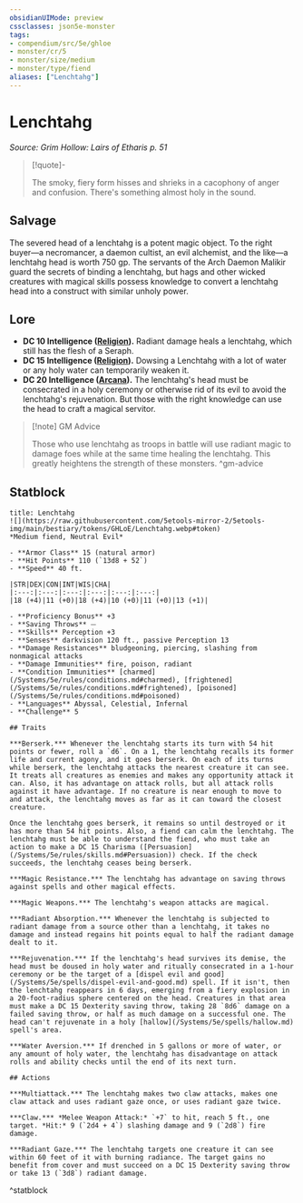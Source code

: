 ```yaml
---
obsidianUIMode: preview
cssclasses: json5e-monster
tags:
- compendium/src/5e/ghloe
- monster/cr/5
- monster/size/medium
- monster/type/fiend
aliases: ["Lenchtahg"]
---
```

# Lenchtahg
*Source: Grim Hollow: Lairs of Etharis p. 51*  

> [!quote]-  
> 
> The smoky, fiery form hisses and shrieks in a cacophony of anger and confusion. There's something almost holy in the sound.

## Salvage

The severed head of a lenchtahg is a potent magic object. To the right buyer—a necromancer, a daemon cultist, an evil alchemist, and the like—a lenchtahg head is worth 750 gp. The servants of the Arch Daemon Malikir guard the secrets of binding a lenchtahg, but hags and other wicked creatures with magical skills possess knowledge to convert a lenchtahg head into a construct with similar unholy power.

## Lore

- **DC 10 Intelligence ([Religion](/Systems/5e/rules/skills.md#Religion)).** Radiant damage heals a lenchtahg, which still has the flesh of a Seraph.  
- **DC 15 Intelligence ([Religion](/Systems/5e/rules/skills.md#Religion)).** Dowsing a Lenchtahg with a lot of water or any holy water can temporarily weaken it.  
- **DC 20 Intelligence ([Arcana](/Systems/5e/rules/skills.md#Arcana)).** The lenchtahg's head must be consecrated in a holy ceremony or otherwise rid of its evil to avoid the lenchtahg's rejuvenation. But those with the right knowledge can use the head to craft a magical servitor.  

> [!note] GM Advice
> 
> Those who use lenchtahg as troops in battle will use radiant magic to damage foes while at the same time healing the lenchtahg. This greatly heightens the strength of these monsters.
^gm-advice

## Statblock

```ad-statblock
title: Lenchtahg
![](https://raw.githubusercontent.com/5etools-mirror-2/5etools-img/main/bestiary/tokens/GHLoE/Lenchtahg.webp#token)
*Medium fiend, Neutral Evil*

- **Armor Class** 15 (natural armor)
- **Hit Points** 110 (`13d8 + 52`)
- **Speed** 40 ft.

|STR|DEX|CON|INT|WIS|CHA|
|:---:|:---:|:---:|:---:|:---:|:---:|
|18 (+4)|11 (+0)|18 (+4)|10 (+0)|11 (+0)|13 (+1)|

- **Proficiency Bonus** +3
- **Saving Throws** ⏤
- **Skills** Perception +3
- **Senses** darkvision 120 ft., passive Perception 13
- **Damage Resistances** bludgeoning, piercing, slashing from nonmagical attacks
- **Damage Immunities** fire, poison, radiant
- **Condition Immunities** [charmed](/Systems/5e/rules/conditions.md#charmed), [frightened](/Systems/5e/rules/conditions.md#frightened), [poisoned](/Systems/5e/rules/conditions.md#poisoned)
- **Languages** Abyssal, Celestial, Infernal
- **Challenge** 5

## Traits

***Berserk.*** Whenever the lenchtahg starts its turn with 54 hit points or fewer, roll a `d6`. On a 1, the lenchtahg recalls its former life and current agony, and it goes berserk. On each of its turns while berserk, the lenchtahg attacks the nearest creature it can see. It treats all creatures as enemies and makes any opportunity attack it can. Also, it has advantage on attack rolls, but all attack rolls against it have advantage. If no creature is near enough to move to and attack, the lenchtahg moves as far as it can toward the closest creature.

Once the lenchtahg goes berserk, it remains so until destroyed or it has more than 54 hit points. Also, a fiend can calm the lenchtahg. The lenchtahg must be able to understand the fiend, who must take an action to make a DC 15 Charisma ([Persuasion](/Systems/5e/rules/skills.md#Persuasion)) check. If the check succeeds, the lenchtahg ceases being berserk.

***Magic Resistance.*** The lenchtahg has advantage on saving throws against spells and other magical effects.

***Magic Weapons.*** The lenchtahg's weapon attacks are magical.

***Radiant Absorption.*** Whenever the lenchtahg is subjected to radiant damage from a source other than a lenchtahg, it takes no damage and instead regains hit points equal to half the radiant damage dealt to it.

***Rejuvenation.*** If the lenchtahg's head survives its demise, the head must be doused in holy water and ritually consecrated in a 1-hour ceremony or be the target of a [dispel evil and good](/Systems/5e/spells/dispel-evil-and-good.md) spell. If it isn't, then the lenchtahg reappears in 6 days, emerging from a fiery explosion in a 20-foot-radius sphere centered on the head. Creatures in that area must make a DC 15 Dexterity saving throw, taking 28 `8d6` damage on a failed saving throw, or half as much damage on a successful one. The head can't rejuvenate in a holy [hallow](/Systems/5e/spells/hallow.md) spell's area.

***Water Aversion.*** If drenched in 5 gallons or more of water, or any amount of holy water, the lenchtahg has disadvantage on attack rolls and ability checks until the end of its next turn.

## Actions

***Multiattack.*** The lenchtahg makes two claw attacks, makes one claw attack and uses radiant gaze once, or uses radiant gaze twice.

***Claw.*** *Melee Weapon Attack:* `+7` to hit, reach 5 ft., one target. *Hit:* 9 (`2d4 + 4`) slashing damage and 9 (`2d8`) fire damage.

***Radiant Gaze.*** The lenchtahg targets one creature it can see within 60 feet of it with burning radiance. The target gains no benefit from cover and must succeed on a DC 15 Dexterity saving throw or take 13 (`3d8`) radiant damage.
```
^statblock